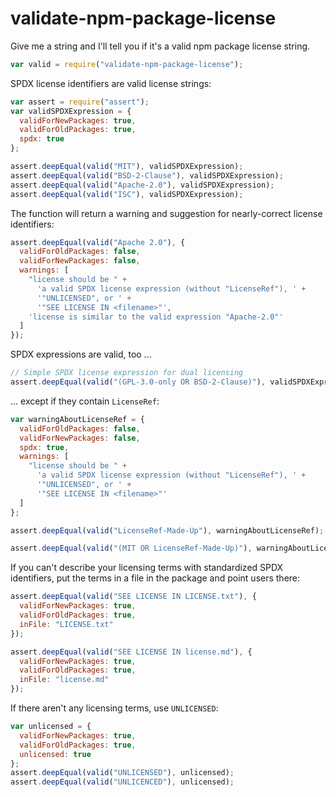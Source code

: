 # validate-npm-package-license

Give me a string and I'll tell you if it's a valid npm package license string.

```javascript
var valid = require("validate-npm-package-license");
```

SPDX license identifiers are valid license strings:

```javascript
var assert = require("assert");
var validSPDXExpression = {
  validForNewPackages: true,
  validForOldPackages: true,
  spdx: true
};

assert.deepEqual(valid("MIT"), validSPDXExpression);
assert.deepEqual(valid("BSD-2-Clause"), validSPDXExpression);
assert.deepEqual(valid("Apache-2.0"), validSPDXExpression);
assert.deepEqual(valid("ISC"), validSPDXExpression);
```

The function will return a warning and suggestion for nearly-correct license identifiers:

```javascript
assert.deepEqual(valid("Apache 2.0"), {
  validForOldPackages: false,
  validForNewPackages: false,
  warnings: [
    "license should be " +
      'a valid SPDX license expression (without "LicenseRef"), ' +
      '"UNLICENSED", or ' +
      '"SEE LICENSE IN <filename>"',
    'license is similar to the valid expression "Apache-2.0"'
  ]
});
```

SPDX expressions are valid, too ...

```javascript
// Simple SPDX license expression for dual licensing
assert.deepEqual(valid("(GPL-3.0-only OR BSD-2-Clause)"), validSPDXExpression);
```

... except if they contain `LicenseRef`:

```javascript
var warningAboutLicenseRef = {
  validForOldPackages: false,
  validForNewPackages: false,
  spdx: true,
  warnings: [
    "license should be " +
      'a valid SPDX license expression (without "LicenseRef"), ' +
      '"UNLICENSED", or ' +
      '"SEE LICENSE IN <filename>"'
  ]
};

assert.deepEqual(valid("LicenseRef-Made-Up"), warningAboutLicenseRef);

assert.deepEqual(valid("(MIT OR LicenseRef-Made-Up)"), warningAboutLicenseRef);
```

If you can't describe your licensing terms with standardized SPDX identifiers, put the terms in a file in the package and point users there:

```javascript
assert.deepEqual(valid("SEE LICENSE IN LICENSE.txt"), {
  validForNewPackages: true,
  validForOldPackages: true,
  inFile: "LICENSE.txt"
});

assert.deepEqual(valid("SEE LICENSE IN license.md"), {
  validForNewPackages: true,
  validForOldPackages: true,
  inFile: "license.md"
});
```

If there aren't any licensing terms, use `UNLICENSED`:

```javascript
var unlicensed = {
  validForNewPackages: true,
  validForOldPackages: true,
  unlicensed: true
};
assert.deepEqual(valid("UNLICENSED"), unlicensed);
assert.deepEqual(valid("UNLICENCED"), unlicensed);
```
